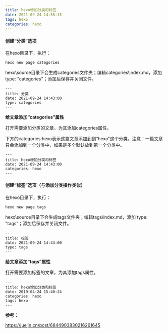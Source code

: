 ```yaml
---
title: hexo增加分类和标签
date: 2021-09-24 14:58:15
tags: hexo
categories: hexo
---
```


#### **创建“分类”选项**

在hexo目录下，执行：

```
hexo new page categories
```

hexo\source目录下会生成categories文件夹；编辑categories\index.md，添加	type: "categories"；添加后保存并关闭文件。

```
---
title: 分类
date: 2021-09-24 14:43:00
type: categories
---
```

**给文章添加“categories”属性**

打开需要添加分类的文章，为其添加categories属性。

下方的categories:hexo表示这篇文章添加到到“hexo”这个分类。注意：一篇文章只会添加到一个分类中，如果是多个默认放到第一个分类中。

```
---
title: hexo增加分类和标签
date: 2021-09-24 14:43:00
categories: hexo
---
```



#### **创建“标签”选项**（与添加分类操作类似）

在hexo目录下，执行：

```
hexo new page tags
```

hexo\source目录下会生成tags文件夹；编辑tags\index.md，添加	type: "tags"；添加后保存并关闭文件。

```
---
title: 标签
date: 2021-09-24 14:43:00
type: tags
---
```

**给文章添加“tags”属性**

打开需要添加标签的文章，为其添加tags属性。

```
---
title: hexo增加分类和标签
date: 2019-04-24 15:40:24
categories: hexo
tags: hexo
---
```

**参考：**

https://juejin.cn/post/6844903830216261645

